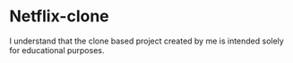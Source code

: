 # Netflix-clone

I understand that the clone based project created by me is intended solely for educational purposes.
